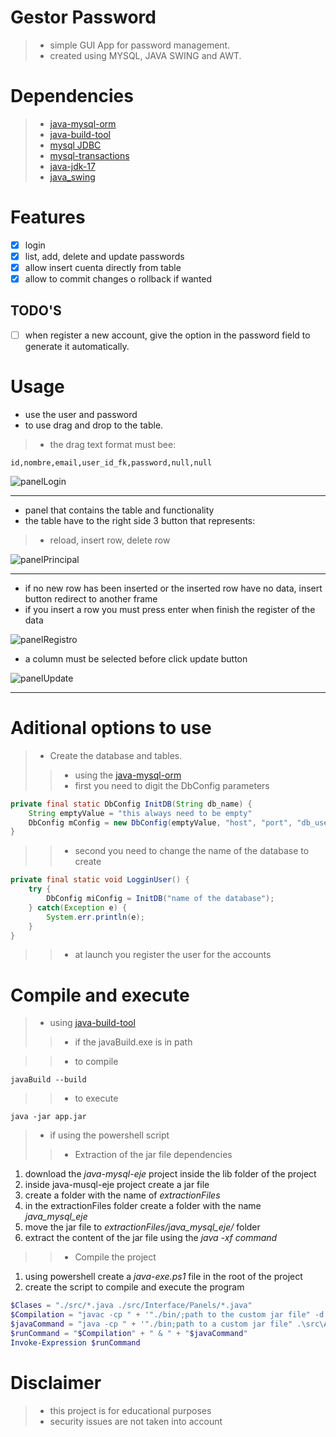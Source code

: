 # Gestor Password
>- simple GUI App for password management.
>- created using MYSQL, JAVA SWING and AWT.


# Dependencies
>- [java-mysql-orm](https://github.com/AlfonsoG-dev/java-mysql-eje)
>- [java-build-tool](https://github.com/AlfonsoG-dev/javaBuild)
>- [mysql JDBC](https://dev.mysql.com/downloads/connector/j/5.1.html)
>- [mysql-transactions](https://dev.mysql.com/doc/refman/8.0/en/savepoint.html)
>- [java-jdk-17](https://www.oracle.com/java/technologies/javase/jdk17-archive-downloads.html)
>- [java_swing](https://www.tutorialspoint.com/swingexamples/index.htm)

# Features

- [x] login 
- [x] list, add, delete and update passwords
- [x] allow insert cuenta directly from table
- [x] allow to commit changes o rollback if wanted

## TODO'S
- [ ] when register a new account, give the option in the password field to generate it automatically.

# Usage

- use the user and password
- to use drag and drop to the table.
>- the drag text format must bee: 
```console
id,nombre,email,user_id_fk,password,null,null
```

![panelLogin](./docs/login.png)

------

- panel that contains the table and functionality
- the table have to the right side 3 button that represents: 
>- reload, insert row, delete row

![panelPrincipal](./docs/principal.png)

------

- if no new row has been inserted or the inserted row have no data, insert button redirect to another frame
- if you insert a row you must press enter when finish the register of the data

![panelRegistro](./docs/registro.png)

- a column must be selected before click update button

![panelUpdate](./docs/update.png)

------

# Aditional options to use

>- Create the database and tables.
>>- using the [java-mysql-orm](https://github.com/AlfonsoG-dev/java-mysql-eje)
>>- first you need to digit the DbConfig parameters
```java
private final static DbConfig InitDB(String db_name) {
    String emptyValue = "this always need to be empty"
    DbConfig mConfig = new DbConfig(emptyValue, "host", "port", "db_user", "db_user_password");
}
```
>>- second you need to change the name of the database to create
```java
private final static void LogginUser() {
    try {
        DbConfig miConfig = InitDB("name of the database");
    } catch(Exception e) {
        System.err.println(e);
    }
}
```
>>- at launch you register the user for the accounts

# Compile and execute
>- using [java-build-tool](https://github.com/AlfonsoG-dev/javaBuild)
>>- if the javaBuild.exe is in path

>>- to compile
```console
javaBuild --build
```

>>- to execute
```console
java -jar app.jar
```

>- if using the powershell script
>>- Extraction of the jar file dependencies
1. download the *java-mysql-eje* project inside the lib folder of the project
2. inside java-musql-eje project create a jar file
3. create a folder with the name of *extractionFiles*
4. in the extractionFiles folder create a folder with the name *java_mysql_eje*
5. move the jar file to *extractionFiles/java_mysql_eje/* folder
6. extract the content of the jar file using the *java -xf command*

>>- Compile the project
1. using powershell create a *java-exe.ps1* file in the root of the project
2. create the script to compile and execute the program

``` powershell
$Clases = "./src/*.java ./src/Interface/Panels/*.java"
$Compilation = "javac -cp " + '"./bin/;path to the custom jar file" -d ./bin/ ' + "$Clases";
$javaCommand = "java -cp " + '"./bin;path to a custom jar file" .\src\App.java';
$runCommand = "$Compilation" + " & " + "$javaCommand"
Invoke-Expression $runCommand
```

# Disclaimer
>- this project is for educational purposes
>- security issues are not taken into account
